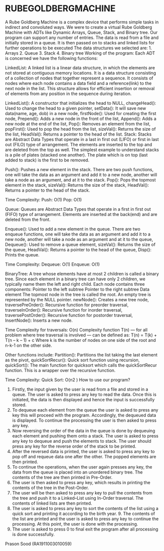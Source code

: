 # RUBEGOLDBERGMACHINE
A Rube Goldberg Machine is a complex device that performs simple tasks in indirect and convoluted ways. We were to create a virtual Rube Goldberg  Machine with ADTs like Dynamic Arrays, Queue, Stack, and Binary tree. Our program can support any number of entries. The data is read from a file and initially stored in a queue. It is then passed on to stacks and linked lists for  further operations to be executed The data structures we selected are:  1. Arrays  2. Queue  3. Stack  4. Binary tree 
Working of the program: 
Each ADT is concerned we have the following functions: 

LinkedList: 
A linked list is a linear data structure, in which the elements are not stored at contiguous memory locations. It is a data structure consisting of a collection of nodes that together represent a sequence. It consists of nodes where each node contains a data field and a reference(link) to the next node in the list. This structure allows for efficient insertion or removal of elements from any position in the sequence during iteration.

LinkedList(): A constructor that initializes the head to NULL,  changeHead(): Used to change the head to a given pointer, setData(): It will save new data(name, age, dob) in a new node, firstNode(): Used for creating the first node, Prepend(): Adds a new node in the front of the list, Append(): Adds a new node at the end of the list, Pop(): Removes an element from the list, popFirst(): Used to pop the head from the list, sizeVal(): Returns the size of the list, HeadVal():  Returns a pointer to the head of the list. 
Stack:
 Stacks are Abstract Data Types that operate in a last in first out (LIFO) or first in last out (FILO) type of arrangement. The elements are inserted to the top and are deleted from the top as well. The simplest example to understand stacks is a pile of plates (stacked one another). The plate which is on top (last added to stack) is the first to be removed.

Push(): Pushes a new element in the stack. There are two push functions, one will take the data as an argument and add it to a new node, another will take a node as an argument, and at it to the stack. Pop(): Pops the topmost element in the stack,  sizeVal(): Returns the size of the stack, HeadVal(): Returns a pointer to the head of the stack. 

Time Complexity:
Push: O(1)
Pop: O(1)

Queue: 
Queues are Abstract Data Types that operate in a first in first out (FIFO) type of
arrangement. Elements are inserted at the back(end) and are deleted from the front.

Enqueue(): Used to add a new element in the queue. There are two enqueue functions, one will take the data as an argument and add it to a new node, another will take a node as an argument and at it to the queue, Dequeue(): Used to remove a queue element, sizeVal(): Returns the size of the queue, HeadVal(): Returns a pointer to the head of the queue, Disp(): Prints the queue. 

Time Complexity: 
Dequeue: O(1)
Enqueue: O(1)

BinaryTree: 
A tree whose elements have at most 2 children is called a binary tree. Since each element in a binary tree can have only 2 children, we typically name them the left and right child.
Each node contains three components:
Pointer to the left subtree
Pointer to the right subtree
Data element
The topmost node in the tree is called the root. An empty tree is represented by the NULL pointer.
newNode(): Creates a new tree node, traversePreOrder(): Recursive  function for preorder traversal, traverseInOrder(): Recursive function for inorder  traversal, traversePostOrder(): Recursive function for postorder traversal,
InsertNode(): Inserts a new node. 

Time Complexity for traversals: O(n)
Complexity function T(n) — for all problem where tree traversal is involved — can be defined as:
T(n) = T(k) + T(n – k – 1) + c
Where k is the number of nodes on one side of the root and n-k-1 on the other side.

Other functions include: Partition(): Partitions the list taking the last element as the pivot, quickSortRecur(): Quick sort function using recursion, quickSort(): The main function for quicksort which calls the quickSortRecur function. This is a wrapper over the recursive function. 

Time Complexity:
Quick Sort: O(n2 )
How to use our program? 
1. Firstly, the input given by the user is read from a file and stored in a  queue. The user is asked to press any key to read the data. Once this is initiated, the data is then displayed and hence the input is successfully stored. 
2. To dequeue each element from the queue the user is asked to press any key this will proceed with the program. Accordingly, the dequeued data is displayed. To continue the processing the user is then asked to press any key. 
3. Now reversing the order of the data in the queue is done by dequeuing each element and pushing them onto a stack. The user is asked to press any key to dequeue and push the elements to stack. The user should press any key for the reverse order of the stack to be printed. 
4. After the reversed data is printed, the user is asked to press any key to pop off and requeue data one after the other. The popped elements are then printed.
5. To continue the operations, when the user again presses any key, the data from the queue is placed into an unordered binary tree. The contents of the tree are then printed in Pre-Order. 
6. The user is then asked to press any key, which results in printing the contents of the tree in the Post-Order. 
7. The user will be then asked to press any key to pull the contents from the tree and push it to a Linked–List using In-Order traversal. The contents of linked lists are then printed. 
8. The user is asked to press any key to sort the contents of the list using a quick sort and printing it according to the birth year. 9. The contents of the list are printed and the user is asked to press any key to continue the processing. At this point, the user is done with the processing. 
10. The user is asked to press 0 to final exit the program after all processing is done successfully.


Prason Sood (RA1911003010059)
